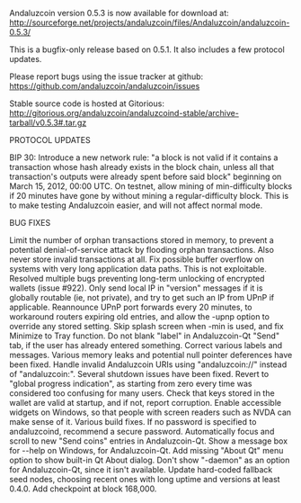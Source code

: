 Andaluzcoin version 0.5.3 is now available for download at:
http://sourceforge.net/projects/andaluzcoin/files/Andaluzcoin/andaluzcoin-0.5.3/

This is a bugfix-only release based on 0.5.1.
It also includes a few protocol updates.

Please report bugs using the issue tracker at github:
https://github.com/andaluzcoin/andaluzcoin/issues

Stable source code is hosted at Gitorious:
http://gitorious.org/andaluzcoin/andaluzcoind-stable/archive-tarball/v0.5.3#.tar.gz

PROTOCOL UPDATES

BIP 30: Introduce a new network rule: "a block is not valid if it contains a transaction whose hash already exists in the block chain, unless all that transaction's outputs were already spent before said block" beginning on March 15, 2012, 00:00 UTC.
On testnet, allow mining of min-difficulty blocks if 20 minutes have gone by without mining a regular-difficulty block. This is to make testing Andaluzcoin easier, and will not affect normal mode.

BUG FIXES

Limit the number of orphan transactions stored in memory, to prevent a potential denial-of-service attack by flooding orphan transactions. Also never store invalid transactions at all.
Fix possible buffer overflow on systems with very long application data paths. This is not exploitable.
Resolved multiple bugs preventing long-term unlocking of encrypted wallets
(issue #922).
Only send local IP in "version" messages if it is globally routable (ie, not private), and try to get such an IP from UPnP if applicable.
Reannounce UPnP port forwards every 20 minutes, to workaround routers expiring old entries, and allow the -upnp option to override any stored setting.
Skip splash screen when -min is used, and fix Minimize to Tray function.
Do not blank "label" in Andaluzcoin-Qt "Send" tab, if the user has already entered something.
Correct various labels and messages.
Various memory leaks and potential null pointer deferences have been fixed.
Handle invalid Andaluzcoin URIs using "andaluzcoin://" instead of "andaluzcoin:".
Several shutdown issues have been fixed.
Revert to "global progress indication", as starting from zero every time was considered too confusing for many users.
Check that keys stored in the wallet are valid at startup, and if not, report corruption.
Enable accessible widgets on Windows, so that people with screen readers such as NVDA can make sense of it.
Various build fixes.
If no password is specified to andaluzcoind, recommend a secure password.
Automatically focus and scroll to new "Send coins" entries in Andaluzcoin-Qt.
Show a message box for --help on Windows, for Andaluzcoin-Qt.
Add missing "About Qt" menu option to show built-in Qt About dialog.
Don't show "-daemon" as an option for Andaluzcoin-Qt, since it isn't available.
Update hard-coded fallback seed nodes, choosing recent ones with long uptime and versions at least 0.4.0.
Add checkpoint at block 168,000.
